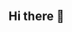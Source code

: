 ## Hi there 👋

<!--
**manollum/manollum** is a ✨ _special_ ✨ repository because its `README.md` (this file) appears on your GitHub profile.

Here are some ideas to get you started:

- 🔭 I’m currently working on ArtSpot Theater
- 🌱 I’m currently learning C++, POO, DB.
- 👯 I’m looking to collaborate on anything
- 🤔 I’m looking for a new job
- 💬 Ask me about C++
- 📫 How to reach me: manuelevillaverde@gmail.com
- 😄 Pronouns: He
- ⚡ Fun fact: Game of Thrones lover until season 8 =D
-->
